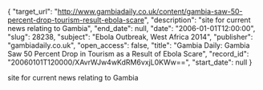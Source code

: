 {
  "target_url": "http://www.gambiadaily.co.uk/content/gambia-saw-50-percent-drop-tourism-result-ebola-scare", 
  "description": "site for current news relating to Gambia", 
  "end_date": null, 
  "date": "2006-01-01T12:00:00", 
  "slug": 28238, 
  "subject": "Ebola Outbreak, West Africa 2014", 
  "publisher": "gambiadaily.co.uk", 
  "open_access": false, 
  "title": "Gambia Daily: Gambia Saw 50 Percent Drop in Tourism as a Result of Ebola Scare", 
  "record_id": "20060101T120000/XAvrWJw4wKdRM6vxjL0KWw==", 
  "start_date": null
}

site for current news relating to Gambia